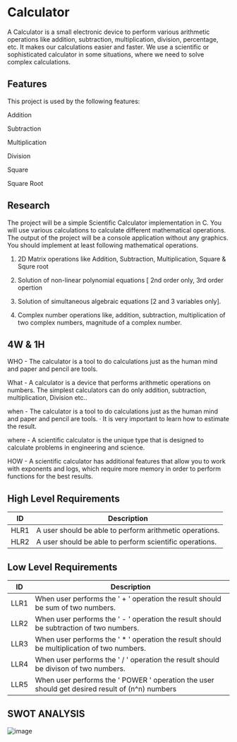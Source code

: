 # Calculator

A Calculator is a small electronic device to perform various arithmetic operations like addition, subtraction, multiplication, division, percentage, etc. It makes our calculations easier and faster. We use a scientific or sophisticated calculator in some situations, where we need to solve complex calculations.




## Features

This project is used by the following features:

Addition

Subtraction

Multiplication

Division

Square

Square Root




## Research
The project will be a simple Scientific Calculator implementation in C. You will use various 
calculations to calculate different mathematical operations. The output of the project will be a 
console application without any graphics. You should implement at least following mathematical 
operations.
1. 2D Matrix operations like Addition, Subtraction, Multiplication, Square & Squre root


2. Solution of non-linear polynomial equations [ 2nd order only, 3rd order opertion




4. Solution of simultaneous algebraic equations [2 and 3 variables only].

5. Complex number operations like, addition, subtraction, multiplication of two complex numbers, magnitude of a complex number.
## 4W & 1H
WHO - The calculator is a tool to do calculations just as the human mind and paper and pencil are tools.

What - A calculator is a device that performs arithmetic operations on numbers. The simplest calculators can do only addition, subtraction, multiplication, Division etc..

when - The calculator is a tool to do calculations just as the human mind and paper and pencil are tools. · It is very important to learn how to estimate the result.

where - A scientific calculator is the unique type that is designed to calculate problems in engineering and science. 

HOW - A scientific calculator has additional features that allow you to work with exponents and logs, which require more memory in order to perform functions for the best results.

## High Level Requirements

| ID             | Description                                                           |
| ----------------- | ------------------------------------------------------------------ |
| HLR1 |A user should be able to perform arithmetic operations.|
| HLR2 |A user should be able to perform scientific operations.|


## Low Level Requirements

| ID             | Description                                                           |
| ----------------- | ------------------------------------------------------------------ |
| LLR1|When user performs the ' + ' operation the result should be sum of two numbers.|
| LLR2|When user performs the ' - ' operation the result should be subtraction of two numbers.|                                                                                                                                                 
| LLR3|When user performs the ' * ' operation the result should be multiplication of two numbers.|
| LLR4|When user performs the ' / ' operation the result should be divison of two numbers.|
| LLR5|When user performs the ' POWER ' operation the user should get desired result of (n^n) numbers|

## SWOT ANALYSIS

![image](https://user-images.githubusercontent.com/94156761/143096372-69946f6e-ea68-4d20-ae60-9f3e06d8cf96.png)





 
